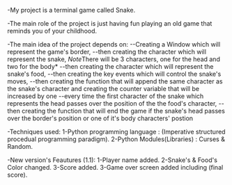 -My project is a terminal game called Snake.

-The main role of the project is just having fun playing an old game that reminds you of your childhood.

-The main idea of the project depends on:
--Creating a Window which will represent the game's border, 
--then creating the character which will represent the snake, 
*Note*There will be 3 characters, one for the head and two for the body*
--then creating the character which will represent the snake's food, 
--then creating the key events which will control the snake's moves, 
--then creating the function that will append the same character as the snake's character and creating the counter variable that will be increased by one
--every time the first character of the snake which represents the head passes over the position of the the food's character, 
--then creating the function that will end the game if the snake's head passes over the border's position or one of it's body characters' postion

-Techniques used: 
1-Python programming language : (Imperative structured procedual programming paradigm).
2-Python Modules(Libraries) : Curses & Random.

-New version's Feautures (1.1): 
1-Player name added.
2-Snake's & Food's Color changed.
3-Score added.
3-Game over screen added including (final score).
